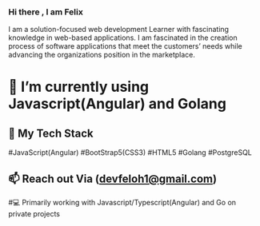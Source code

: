 ### Hi there , I am Felix 

I am a solution-focused web development Learner with fascinating knowledge in web-based applications. I am fascinated in the creation process of software applications that meet the customers’ needs while advancing the organizations position in the marketplace.

# 🌱 I’m currently using Javascript(Angular) and Golang

## 💬 My Tech Stack
#JavaScript(Angular)
#BootStrap5(CSS3)
#HTML5
#Golang
#PostgreSQL

## 📫 Reach out Via (devfeloh1@gmail.com)
#💻 Primarily working with Javascript/Typescript(Angular) and Go on private projects

<!--
**Felixoh/Felixoh** is a ✨ _special_ ✨ repository because its `README.md` (this file) appears on your GitHub profile.

Here are some ideas to get you started:

- 🔭 I’m currently working on ...
- 🌱 I’m currently learning ...
- 👯 I’m looking to collaborate on ...
- 🤔 I’m looking for help with ...
- 💬 Ask me about ...
- 📫 How to reach me: ...
- 😄 Pronouns: ...
- ⚡ Fun fact: ...
-->
